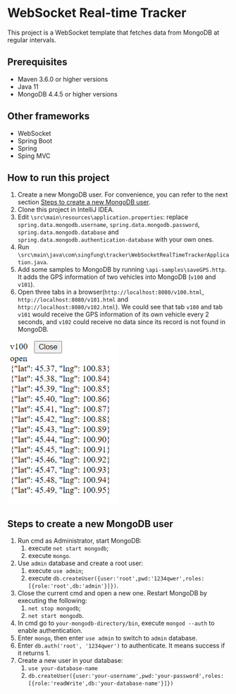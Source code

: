 # WebSocket Real-time Tracker

This project is a WebSocket template that fetches data from MongoDB at regular intervals.

## Prerequisites
* Maven 3.6.0 or higher versions
* Java 11
* MongoDB 4.4.5 or higher versions

## Other frameworks
* WebSocket
* Spring Boot
* Spring
* Sping MVC

## How to run this project
1. Create a new MongoDB user. For convenience, you can refer to the next section [Steps to create a new MongoDB user](#steps-to-create-a-new-mongodb-user).
2. Clone this project in IntelliJ IDEA.
3. Edit `\src\main\resources\application.properties`: replace `spring.data.mongodb.username`, `spring.data.mongodb.password`, `spring.data.mongodb.database` and `spring.data.mongodb.authentication-database` with your own ones.
4. Run `\src\main\java\com\singfung\tracker\WebSocketRealTimeTrackerApplication.java`.
5. Add some samples to MongoDB by running `\api-samples\saveGPS.http`. It adds the GPS information of two vehicles into MongoDB (`v100` and `v101`).
6. Open three tabs in a browser(`http://localhost:8080/v100.html`, `http://localhost:8080/v101.html` and `http://localhost:8080/v102.html`). We could see that tab `v100` and tab `v101` would receive the GPS information of its own vehicle every 2 seconds, and `v102` could receive no data since its record is not found in MongoDB.

![](images/1.png)

## Steps to create a new MongoDB user
1. Run cmd as Administrator, start MongoDB:
    1. execute `net start mongodb`;
    2. execute `mongo`. 
2. Use `admin` database and create a root user:
    1. execute `use admin`;
    2. execute `db.createUser({user:'root',pwd:'1234qwer',roles:[{role:'root',db:'admin'}]})`.
3. Close the current cmd and open a new one. Restart MongoDB by executing the following:
    1. `net stop mongodb`;
    2. `net start mongodb`.
4. In cmd go to `your-mongodb-directory/bin`, execute `mongod --auth` to enable authentication.
5. Enter `mongo`, then enter `use admin` to switch to `admin` database.
6. Enter `db.auth('root', '1234qwer')` to authenticate. It means success if it returns 1.
7. Create a new user in your database:
    1. `use your-database-name`
    2. `db.createUser({user:'your-username',pwd:'your-password',roles:[{role:'readWrite',db:'your-database-name'}]})`